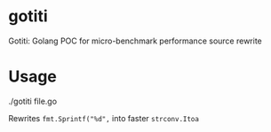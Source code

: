 # gotiti
Gotiti: Golang POC for micro-benchmark performance source rewrite

# Usage

./gotiti file.go

Rewrites `fmt.Sprintf("%d",` into faster `strconv.Itoa`
